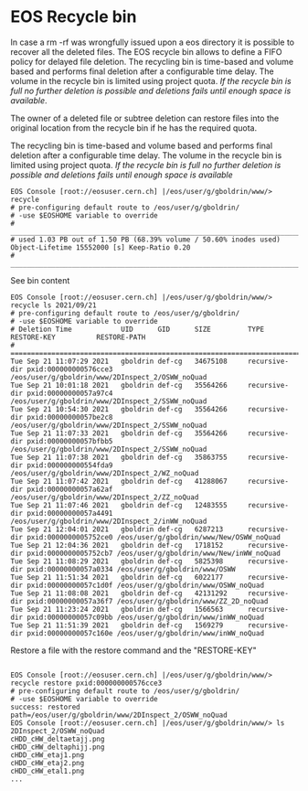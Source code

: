 # EOS Recycle bin

In case a rm -rf was wrongfully issued upon a eos directory it is possible to recover all the deleted files.
The EOS recycle bin allows to define a FIFO policy for delayed file deletion.
The recycling bin is time-based and volume based and performs final deletion after a configurable time delay. The volume in the recycle bin is limited using project quota. *If the recycle bin is full no further deletion is possible and deletions fails until enough space is available*.

The owner of a deleted file or subtree deletion can restore files into the original location from the recycle bin if he has the required quota.

The recycling bin is time-based and volume based and performs final deletion after a configurable time delay. The volume in the recycle bin is limited using project quota. *If the recycle bin is full no further deletion is possible and deletions fails until enough space is available*

```
EOS Console [root://eosuser.cern.ch] |/eos/user/g/gboldrin/www/> recycle
# pre-configuring default route to /eos/user/g/gboldrin/
# -use $EOSHOME variable to override
# ___________________________________________________________________________________________________________________________
# used 1.03 PB out of 1.50 PB (68.39% volume / 50.60% inodes used) Object-Lifetime 15552000 [s] Keep-Ratio 0.20
# ___________________________________________________________________________________________________________________________
```

See bin content 

```
EOS Console [root://eosuser.cern.ch] |/eos/user/g/gboldrin/www/> recycle ls 2021/09/21
# pre-configuring default route to /eos/user/g/gboldrin/
# -use $EOSHOME variable to override
# Deletion Time            UID      GID      SIZE         TYPE          RESTORE-KEY          RESTORE-PATH                                                    
# ==============================================================================================================================
Tue Sep 21 11:07:29 2021   gboldrin def-cg   34675108     recursive-dir pxid:000000000576cce3 /eos/user/g/gboldrin/www/2DInspect_2/OSWW_noQuad                
Tue Sep 21 10:01:18 2021   gboldrin def-cg   35564266     recursive-dir pxid:00000000057a97c4 /eos/user/g/gboldrin/www/2DInspect_2/SSWW_noQuad                
Tue Sep 21 10:54:30 2021   gboldrin def-cg   35564266     recursive-dir pxid:00000000057be2c8 /eos/user/g/gboldrin/www/2DInspect_2/SSWW_noQuad                
Tue Sep 21 11:07:33 2021   gboldrin def-cg   35564266     recursive-dir pxid:00000000057bfbb5 /eos/user/g/gboldrin/www/2DInspect_2/SSWW_noQuad                
Tue Sep 21 11:07:38 2021   gboldrin def-cg   35863755     recursive-dir pxid:000000000554fda9 /eos/user/g/gboldrin/www/2DInspect_2/WZ_noQuad                  
Tue Sep 21 11:07:42 2021   gboldrin def-cg   41288067     recursive-dir pxid:00000000057a62af /eos/user/g/gboldrin/www/2DInspect_2/ZZ_noQuad                  
Tue Sep 21 11:07:46 2021   gboldrin def-cg   12483555     recursive-dir pxid:00000000057a4491 /eos/user/g/gboldrin/www/2DInspect_2/inWW_noQuad                
Tue Sep 21 12:04:01 2021   gboldrin def-cg   6287213      recursive-dir pxid:0000000005752ce0 /eos/user/g/gboldrin/www/New/OSWW_noQuad                        
Tue Sep 21 12:04:36 2021   gboldrin def-cg   1718152      recursive-dir pxid:0000000005752cb7 /eos/user/g/gboldrin/www/New/inWW_noQuad                        
Tue Sep 21 11:08:29 2021   gboldrin def-cg   5825398      recursive-dir pxid:00000000057a0334 /eos/user/g/gboldrin/www/OSWW                                   
Tue Sep 21 11:51:34 2021   gboldrin def-cg   6022177      recursive-dir pxid:00000000057c1d0f /eos/user/g/gboldrin/www/OSWW_noQuad                            
Tue Sep 21 11:08:08 2021   gboldrin def-cg   42131292     recursive-dir pxid:00000000057a36f7 /eos/user/g/gboldrin/www/ZZ_2D_noQuad                           
Tue Sep 21 11:23:24 2021   gboldrin def-cg   1566563      recursive-dir pxid:00000000057c09bb /eos/user/g/gboldrin/www/inWW_noQuad                            
Tue Sep 21 11:51:39 2021   gboldrin def-cg   1569279      recursive-dir pxid:00000000057c160e /eos/user/g/gboldrin/www/inWW_noQuad 
```

Restore a file with the restore command and the "RESTORE-KEY"

```

EOS Console [root://eosuser.cern.ch] |/eos/user/g/gboldrin/www/> recycle restore pxid:000000000576cce3
# pre-configuring default route to /eos/user/g/gboldrin/
# -use $EOSHOME variable to override
success: restored path=/eos/user/g/gboldrin/www/2DInspect_2/OSWW_noQuad
EOS Console [root://eosuser.cern.ch] |/eos/user/g/gboldrin/www/> ls 2DInspect_2/OSWW_noQuad
cHDD_cHW_deltaetajj.png
cHDD_cHW_deltaphijj.png
cHDD_cHW_etaj1.png
cHDD_cHW_etaj2.png
cHDD_cHW_etal1.png
...
```
